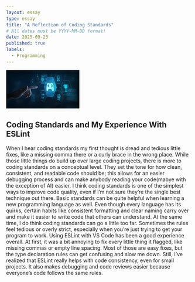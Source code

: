 ```yaml
---
layout: essay
type: essay
title: "A Reflection of Coding Standards"
# All dates must be YYYY-MM-DD format!
date: 2025-09-25
published: true
labels:
  - Programming
---
```


<img width="200px" class="rounded float-start pe-4" src="../img/Screenshot 2025-09-10 153521.png">


## Coding Standards and My Experience With ESLint



 When I hear coding standards my first thought is dread and tedious little fixes, like a missing comma there or a curly brace in the wrong place. While those little things do build up over large coding projects, there is more to coding standards on a conceptual level. They set the tone for how clean, consistent, and readable code should be; this allows for an easier debugging process and can make anybody reading your code(mabye with the exception of AI) easier. I think coding standards is one of the simplest ways to improve code quality, even if I’m not sure they’re the single best technique out there.
Basic standards can be quite helpful when learning a new programming language as well. Even though every language has its quirks, certain habits like consistent formatting and clear naming carry over and make it easier to write code that others can understand. At the same time, I do think coding standards can go a little too far. Sometimes the rules feel tedious or overly strict, especially when you’re just trying to get your program to work.
Using ESLint with VS Code has been a good experience overall. At first, it was a bit annoying to fix every little thing it flagged, like missing commas or empty line spacing. Most of those are easy fixes, but the type declaration rules can get confusing and slow me down. Still, I’ve realized that ESLint really helps with code consistency, even for small projects. It also makes debugging and code reviews easier because everyone’s code follows the same rules.

